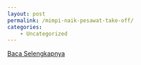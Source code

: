 ```yaml
---
layout: post
permalink: /mimpi-naik-pesawat-take-off/
categories:
    - Uncategorized
---
```


[Baca Selengkapnya](/09)